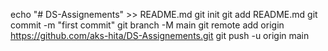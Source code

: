 echo "# DS-Assignements" >> README.md
git init
git add README.md
git commit -m "first commit"
git branch -M main
git remote add origin https://github.com/aks-hita/DS-Assignements.git
git push -u origin main
